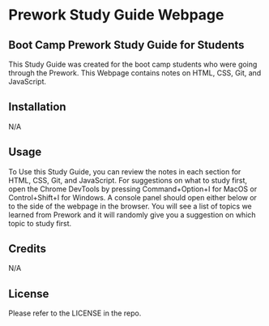 # Prework Study Guide Webpage

## Boot Camp Prework Study Guide for Students

This Study Guide was created for the boot camp students who were going through the Prework. This Webpage contains notes on HTML, CSS, Git, and JavaScript.

## Installation

N/A

## Usage

To Use this Study Guide, you can review the notes in each section for HTML, CSS, Git, and JavaScript. For suggestions on what to study first, open the Chrome DevTools by pressing Command+Option+I for MacOS or Control+Shift+I for Windows. A console panel should open either below or to the side of the webpage in the browser. You will see a list of topics we learned from Prework and it will randomly give you a suggestion on which topic to study first.

## Credits

N/A

## License

Please refer to the LICENSE in the repo.
